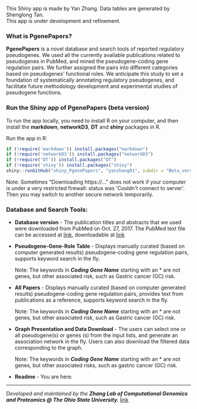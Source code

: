 This Shiny app is made by Yan Zhang. Data tables are generated by Shenglong Tan.  
This app is under development and refinement.

### What is PgenePapers?

**PgenePapers** is a novel database and search tools of reported regulatory pseudogenes. We used all the currently available publications related to pseudogenes in PubMed, and mined the pseudogene-coding gene regulation pairs. We further assigned the pairs into different categories based on pseudogenes’ functional roles. We anticipate this study to set a foundation of systematically annotating regulatory pseudogenes, and facilitate future methodology development and experimental studies of pseudogene functions.

### Run the Shiny app of PgenePapers (beta version)

To run the app locally, you need to install R on your computer, and then install the **markdown**, **networkD3**, **DT** and **shiny** packages in R.  

Run the app in R:

```R
if (!require('markdown')) install.packages("markdown")
if (!require('networkD3')) install.packages("networkD3")
if (!require('DT')) install.packages("DT")
if (!require('shiny')) install.packages("shiny")
shiny::runGitHub("shiny_PgenePapers", "yanzhang01", subdir = "Beta_version")
```

Note: Sometimes "Downloading https://..." does not work if your computer is under a very restricted firewall: status was 'Couldn't connect to server'. Then you may switch to another secure network temporarily.  

### Database and Search Tools:

- **Database version** - The publication titles and abstracts that we used were downloaded from PubMed on Oct. 27, 2017. The PubMed text file can be accessed at [link](https://raw.githubusercontent.com/yanzhang01/shiny_PgenePapers/master/Beta_version/pubmed_result.txt), downloadable at [link](https://github.com/yanzhang01/shiny_PgenePapers/blob/master/Beta_version/pubmed_result.txt)

- **Pseudogene-Gene-Role Table** - Displays manually curated (based on computer generated results) pseudogene-coding gene regulation pairs, supports keyword search in the fly.

  Note: The keywords in **_Coding Gene Name_** starting with an * are not genes, but other associated risk, such as Gastric cancer (GC) risk.
- **All Papers** - Displays manually curated (based on computer generated results) pseudogene-coding gene regulation pairs, provides text from publications as a reference, supports keyword search in the fly. 

  Note: The keywords in **_Coding Gene Name_** starting with an * are not genes, but other associated risk, such as Gastric cancer (GC) risk.
- **Graph Presentation and Data Download** - The users can select one or all pseudogene(s) or genes (s) from the input lists, and generate an association network in the fly. Users can also download the filtered data corresponding to the graph. 

  Note: The keywords in **_Coding Gene Name_** starting with an * are not genes, but other associated risks, such as gastric cancer (GC) risk.
- **Readme** - You are here.

---
_Developed and maintained by the **Zhang Lab of Computational Genomics and Proteomics @ The Ohio State University.**_
[link](https://sites.google.com/site/yanzhanglab/lab-members)

